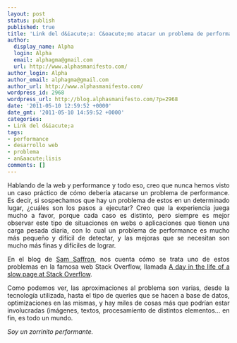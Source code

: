 ```yaml
---
layout: post
status: publish
published: true
title: 'Link del d&iacute;a: C&oacute;mo atacar un problema de performance'
author:
  display_name: Alpha
  login: Alpha
  email: alphagma@gmail.com
  url: http://www.alphasmanifesto.com/
author_login: Alpha
author_email: alphagma@gmail.com
author_url: http://www.alphasmanifesto.com/
wordpress_id: 2968
wordpress_url: http://blog.alphasmanifesto.com/?p=2968
date: '2011-05-10 12:59:52 +0000'
date_gmt: '2011-05-10 14:59:52 +0000'
categories:
- Link del d&iacute;a
tags:
- performance
- desarrollo web
- problema
- an&aacute;lisis
comments: []
---
```

<p style="text-align: justify;">Hablando de la web y performance y todo eso, creo que nunca hemos visto un caso pr&aacute;ctico de c&oacute;mo deber&iacute;a atacarse un problema de performance. Es decir, si sospechamos que hay un problema de estos en un determinado lugar, &iquest;cu&aacute;les son los pasos a ejecutar? Creo que la experiencia juega mucho a favor, porque cada caso es distinto, pero siempre es mejor observar este tipo de situaciones en webs o aplicaciones que tienen una carga pesada diaria, con lo cual un problema de performance es mucho m&aacute;s peque&ntilde;o y dif&iacute;cil de detectar, y las mejoras que se necesitan son mucho m&aacute;s finas y dif&iacute;ciles de lograr.</p>
<p style="text-align: justify;">En el blog de <a href="http://samsaffron.com">Sam Saffron</a>, nos cuenta c&oacute;mo se trata uno de estos problemas en la famosa web Stack Overflow, llamada <a href="http://samsaffron.com/archive/2011/05/02/A+day+in+the+life+of+a+slow+page+at+Stack+Overflow">A day in the life of a slow page at Stack Overflow</a>.</p>
<p style="text-align: justify;">Como podemos ver, las aproximaciones al problema son varias, desde la tecnolog&iacute;a utilizada, hasta el tipo de queries que se hacen a base de datos, optimizaciones en las mismas, y hay miles de cosas m&aacute;s que podr&iacute;an estar involucradas (im&aacute;genes, textos, procesamiento de distintos elementos... en fin, es todo un mundo.</p>
<p style="text-align: justify;"><em>Soy un zorrinito performante.</em></p>
